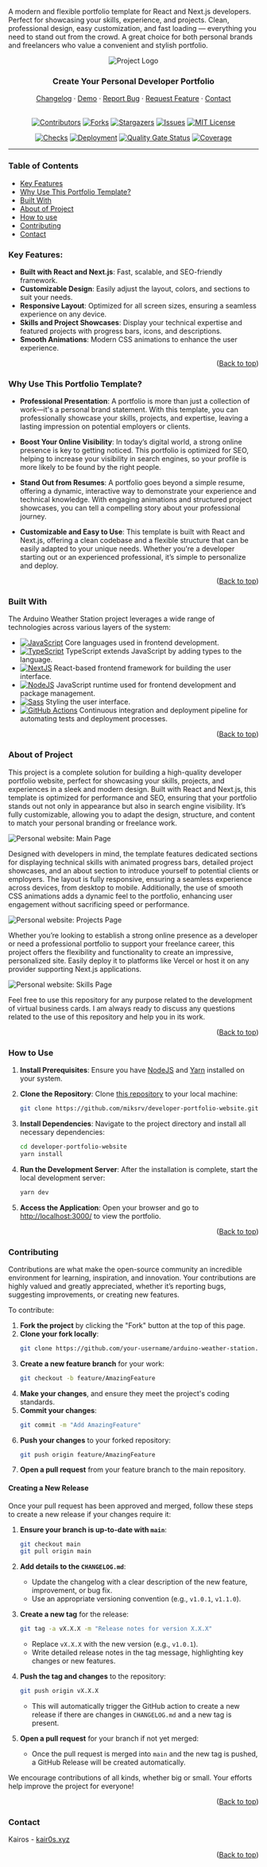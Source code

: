 <a id="top"></a>

A modern and flexible portfolio template for React and Next.js developers. Perfect for showcasing your skills, experience, and projects. Clean, professional design, easy customization, and fast loading — everything you need to stand out from the crowd. A great choice for both personal brands and freelancers who value a convenient and stylish portfolio.

<!-- PROJECT TITLE -->
<div align="center">
  <img src="./docs/intro.gif" alt="Project Logo"  />
  <h3>Create Your Personal Developer Portfolio</h3>
  <a href="CHANGELOG.md" target="_blank">Changelog</a>
  ·
  <a href="https://miksoft.pro" target="_blank">Demo</a>
  ·
  <a href="https://github.com/miksrv/developer-portfolio-website/issues/new?assignees=miksrv&labels=bug&projects=&template=1-bug.yml&title=%5BBug%5D%3A+">Report Bug</a>
  ·
  <a href="https://github.com/miksrv/developer-portfolio-website/issues/new?assignees=miksrv&labels=enhancement&template=2-feature-request.yml&title=%5BFeature%5D%3A+">Request Feature</a>
  ·
  <a href="#contact">Contact</a>
</div>

<br />

<!-- PROJECT BADGES -->
<div align="center">

[![Contributors][contributors-badge]][contributors-url]
[![Forks][forks-badge]][forks-url]
[![Stargazers][stars-badge]][stars-url]
[![Issues][issues-badge]][issues-url]
[![MIT License][license-badge]][license-url]

[![Checks](https://github.com/miksrv/developer-portfolio-website/actions/workflows/checks.yml/badge.svg)](https://github.com/miksrv/developer-portfolio-website/actions/workflows/checks.yml)
[![Deployment](https://github.com/miksrv/developer-portfolio-website/actions/workflows/deploy.yml/badge.svg)](https://github.com/miksrv/developer-portfolio-website/actions/workflows/deploy.yml)
[![Quality Gate Status](https://sonarcloud.io/api/project_badges/measure?project=miksrv_developer-portfolio-website&metric=alert_status)](https://sonarcloud.io/summary/new_code?id=miksrv_developer-portfolio-website)
[![Coverage](https://sonarcloud.io/api/project_badges/measure?project=miksrv_developer-portfolio-website&metric=coverage)](https://sonarcloud.io/summary/new_code?id=miksrv_developer-portfolio-website)

</div>

---

<!-- TABLE OF CONTENTS -->

### Table of Contents

- [Key Features](#key-features)
- [Why Use This Portfolio Template?](#why-use-this-portfolio-template)
- [Built With](#built-with)
- [About of Project](#about-of-project)
- [How to use](#how-to-use)
- [Contributing](#contributing)
- [Contact](#contact)

<!-- KEY FEATURES -->

### Key Features:

- **Built with React and Next.js**: Fast, scalable, and SEO-friendly framework.
- **Customizable Design**: Easily adjust the layout, colors, and sections to suit your needs.
- **Responsive Layout**: Optimized for all screen sizes, ensuring a seamless experience on any device.
- **Skills and Project Showcases**: Display your technical expertise and featured projects with progress bars, icons, and descriptions.
- **Smooth Animations**: Modern CSS animations to enhance the user experience.

<p align="right">
  (<a href="#top">Back to top</a>)
</p>

### Why Use This Portfolio Template?

- **Professional Presentation**: A portfolio is more than just a collection of work—it's a personal brand statement. With this template, you can professionally showcase your skills, projects, and expertise, leaving a lasting impression on potential employers or clients.

- **Boost Your Online Visibility**: In today’s digital world, a strong online presence is key to getting noticed. This portfolio is optimized for SEO, helping to increase your visibility in search engines, so your profile is more likely to be found by the right people.

- **Stand Out from Resumes**: A portfolio goes beyond a simple resume, offering a dynamic, interactive way to demonstrate your experience and technical knowledge. With engaging animations and structured project showcases, you can tell a compelling story about your professional journey.

- **Customizable and Easy to Use**: This template is built with React and Next.js, offering a clean codebase and a flexible structure that can be easily adapted to your unique needs. Whether you're a developer starting out or an experienced professional, it’s simple to personalize and deploy.

<p align="right">
  (<a href="#top">Back to top</a>)
</p>

### Built With

The Arduino Weather Station project leverages a wide range of technologies across various layers of the system:

- [![JavaScript][js-badge]][js-url] Core languages used in frontend development.
- [![TypeScript][ts-badge]][ts-url] TypeScript extends JavaScript by adding types to the language.
- [![NextJS][nextjs-badge]][nextjs-url] React-based frontend framework for building the user interface.
- [![NodeJS][nodejs-badge]][nodejs-url] JavaScript runtime used for frontend development and package management.
- [![Sass][sass-badge]][sass-url] Styling the user interface.
- [![GitHub Actions][githubactions-badge]][githubactions-url] Continuous integration and deployment pipeline for automating tests and deployment processes.

<p align="right">
  (<a href="#top">Back to top</a>)
</p>

<!-- ABOUT OF PROJECT -->

### About of Project

This project is a complete solution for building a high-quality developer portfolio website, perfect for showcasing your skills, projects, and experiences in a sleek and modern design. Built with React and Next.js, this template is optimized for performance and SEO, ensuring that your portfolio stands out not only in appearance but also in search engine visibility. It’s fully customizable, allowing you to adapt the design, structure, and content to match your personal branding or freelance work.

![Personal website: Main Page](./public/main.jpg)

Designed with developers in mind, the template features dedicated sections for displaying technical skills with animated progress bars, detailed project showcases, and an about section to introduce yourself to potential clients or employers. The layout is fully responsive, ensuring a seamless experience across devices, from desktop to mobile. Additionally, the use of smooth CSS animations adds a dynamic feel to the portfolio, enhancing user engagement without sacrificing speed or performance.

![Personal website: Projects Page](./public/projects.jpg)

Whether you’re looking to establish a strong online presence as a developer or need a professional portfolio to support your freelance career, this project offers the flexibility and functionality to create an impressive, personalized site. Easily deploy it to platforms like Vercel or host it on any provider supporting Next.js applications.

![Personal website: Skills Page](./public/skills.jpg)

Feel free to use this repository for any purpose related to the development of virtual business cards. I am always ready to discuss any questions related to the use of this repository and help you in its work.

<p align="right">
  (<a href="#top">Back to top</a>)
</p>

### How to Use

1. **Install Prerequisites**: Ensure you have [NodeJS](https://nodejs.org/en/download/) and [Yarn](https://yarnpkg.com/getting-started/install) installed on your system.

2. **Clone the Repository**: Clone [this repository](https://github.com/miksrv/developer-portfolio-website.git) to your local machine:

    ```bash
    git clone https://github.com/miksrv/developer-portfolio-website.git
    ```

3. **Install Dependencies**: Navigate to the project directory and install all necessary dependencies:

    ```bash
    cd developer-portfolio-website
    yarn install
    ```

4. **Run the Development Server**: After the installation is complete, start the local development server:

    ```bash
    yarn dev
    ```

5. **Access the Application**: Open your browser and go to [http://localhost:3000/](http://localhost:3000/) to view the portfolio.

<p align="right">
  (<a href="#top">Back to top</a>)
</p>

### Contributing

Contributions are what make the open-source community an incredible environment for learning, inspiration, and innovation. Your contributions are highly valued and greatly appreciated, whether it’s reporting bugs, suggesting improvements, or creating new features.

To contribute:

1. **Fork the project** by clicking the "Fork" button at the top of this page.
2. **Clone your fork locally**:
    ```bash
    git clone https://github.com/your-username/arduino-weather-station.git
    ```
3. **Create a new feature branch** for your work:
    ```bash
    git checkout -b feature/AmazingFeature
    ```
4. **Make your changes**, and ensure they meet the project's coding standards.
5. **Commit your changes**:
    ```bash
    git commit -m "Add AmazingFeature"
    ```
6. **Push your changes** to your forked repository:
    ```bash
    git push origin feature/AmazingFeature
    ```
7. **Open a pull request** from your feature branch to the main repository.

#### Creating a New Release

Once your pull request has been approved and merged, follow these steps to create a new release if your changes require it:

1. **Ensure your branch is up-to-date with `main`**:
    ```bash
    git checkout main
    git pull origin main
    ```
2. **Add details to the `CHANGELOG.md`**:
    - Update the changelog with a clear description of the new feature, improvement, or bug fix.
    - Use an appropriate versioning convention (e.g., `v1.0.1`, `v1.1.0`).

3. **Create a new tag** for the release:

    ```bash
    git tag -a vX.X.X -m "Release notes for version X.X.X"
    ```

    - Replace `vX.X.X` with the new version (e.g., `v1.0.1`).
    - Write detailed release notes in the tag message, highlighting key changes or new features.

4. **Push the tag and changes** to the repository:

    ```bash
    git push origin vX.X.X
    ```

    - This will automatically trigger the GitHub action to create a new release if there are changes in `CHANGELOG.md` and a new tag is present.

5. **Open a pull request** for your branch if not yet merged:
    - Once the pull request is merged into `main` and the new tag is pushed, a GitHub Release will be created automatically.

We encourage contributions of all kinds, whether big or small. Your efforts help improve the project for everyone!

<p align="right">
  (<a href="#top">Back to top</a>)
</p>

### Contact

Kairos - [kair0s.xyz](https://kair0s.xyz)

<p align="right">
  (<a href="#top">Back to top</a>)
</p>

<!-- MARKDOWN VARIABLES (LINKS, IMAGES) -->

[contributors-badge]: https://img.shields.io/github/contributors/miksrv/developer-portfolio-website.svg?style=for-the-badge
[contributors-url]: https://github.com/miksrv/developer-portfolio-website/graphs/contributors
[forks-badge]: https://img.shields.io/github/forks/miksrv/developer-portfolio-website.svg?style=for-the-badge
[forks-url]: https://github.com/miksrv/developer-portfolio-website/network/members
[stars-badge]: https://img.shields.io/github/stars/miksrv/developer-portfolio-website.svg?style=for-the-badge
[stars-url]: https://github.com/miksrv/developer-portfolio-website/stargazers
[issues-badge]: https://img.shields.io/github/issues/miksrv/developer-portfolio-website.svg?style=for-the-badge
[issues-url]: https://github.com/miksrv/developer-portfolio-website/issues
[license-badge]: https://img.shields.io/github/license/miksrv/developer-portfolio-website.svg?style=for-the-badge
[license-url]: https://github.com/miksrv/developer-portfolio-website/blob/master/LICENSE.txt
[js-badge]: https://img.shields.io/badge/JavaScript-F7DF1E?logo=javascript&logoColor=000
[js-url]: https://www.javascript.com/
[ts-badge]: https://img.shields.io/badge/TypeScript-3178C6?logo=typescript&logoColor=fff
[ts-url]: https://www.typescriptlang.org/
[nextjs-badge]: https://img.shields.io/badge/Next.js-black?logo=next.js&logoColor=white
[nextjs-url]: https://nextjs.org/
[nodejs-badge]: https://img.shields.io/badge/Node.js-6DA55F?logo=node.js&logoColor=white
[nodejs-url]: https://nodejs.org/
[sass-badge]: https://img.shields.io/badge/Sass-C69?logo=sass&logoColor=fff
[sass-url]: https://sass-lang.com/
[githubactions-badge]: https://img.shields.io/badge/GitHub_Actions-2088FF?logo=github-actions&logoColor=white
[githubactions-url]: https://docs.github.com/en/actions
